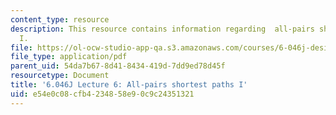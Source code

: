 ```yaml
---
content_type: resource
description: This resource contains information regarding  all-pairs shortest paths
  I.
file: https://ol-ocw-studio-app-qa.s3.amazonaws.com/courses/6-046j-design-and-analysis-of-algorithms-spring-2012/e54e0c08cfb4234858e90c9c24351321_MIT6_046JS12_lec06.pdf
file_type: application/pdf
parent_uid: 54da7b67-8d41-8434-419d-7dd9ed78d45f
resourcetype: Document
title: '6.046J Lecture 6: All-pairs shortest paths I'
uid: e54e0c08-cfb4-2348-58e9-0c9c24351321
---
```

